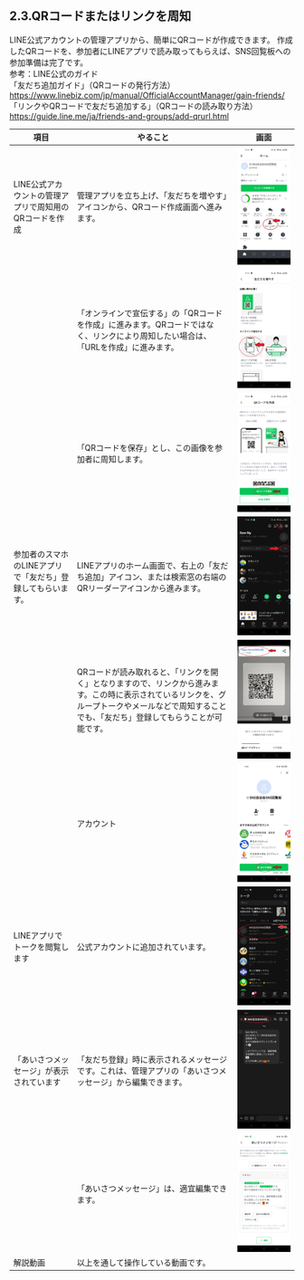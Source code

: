 ## 2.3.QRコードまたはリンクを周知

LINE公式アカウントの管理アプリから、簡単にQRコードが作成できます。
作成したQRコードを、参加者にLINEアプリで読み取ってもらえば、SNS回覧板への参加準備は完了です。  
参考：LINE公式のガイド  
「友だち追加ガイド」（QRコードの発行方法）  
https://www.linebiz.com/jp/manual/OfficialAccountManager/gain-friends/  
「リンクやQRコードで友だち追加する」（QRコードの読み取り方法）  
https://guide.line.me/ja/friends-and-groups/add-qrurl.html  

|項目|やること|画面|
|---|---|---|
|LINE公式アカウントの管理アプリで周知用のQRコードを作成|管理アプリを立ち上げ、「友だちを増やす」アイコンから、QRコード作成画面へ進みます。 |<img src="images/2_3_images/2_3_01.jpg" alt="image">|
||「オンラインで宣伝する」の「QRコードを作成」に進みます。QRコードではなく、リンクにより周知したい場合は、「URLを作成」に進みます。|<img src="images/2_3_images/2_3_02.jpg" alt="image">|
||「QRコードを保存」とし、この画像を参加者に周知します。|<img src="images/2_3_images/2_3_03.jpg" alt="image">|
|参加者のスマホのLINEアプリで「友だち」登録してもらいます。|LINEアプリのホーム画面で、右上の「友だち追加」アイコン、または検索窓の右端のQRリーダーアイコンから進みます。|<img src="images/2_3_images/2_3_04.jpg" alt="image">|
||QRコードが読み取れると、「リンクを開く」となりますので、リンクから進みます。この時に表示されているリンクを、グループトークやメールなどで周知することでも、「友だち」登録してもらうことが可能です。|<img src="images/2_3_images/2_3_05.jpg" alt="image">|
||アカウント|<img src="images/2_3_images/2_3_06.jpg" alt="image">|
|LINEアプリでトークを閲覧します|公式アカウントに追加されています。|<img src="images/2_3_images/2_3_07.jpg" alt="image">|
|「あいさつメッセージ」が表示されています|「友だち登録」時に表示されるメッセージです。これは、管理アプリの「あいさつメッセージ」から編集できます。|<img src="images/2_3_images/2_3_08.jpg" alt="image">|
||「あいさつメッセージ」は、適宜編集できます。|<img src="images/2_3_images/2_3_09.jpg" alt="image">|
|解説動画|以上を通して操作している動画です。||